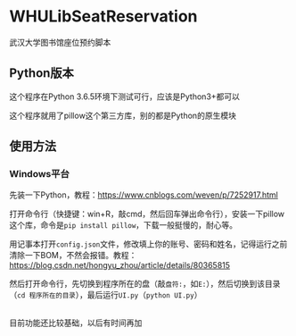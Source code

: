 # WHULibSeatReservation
武汉大学图书馆座位预约脚本
## Python版本
这个程序在Python 3.6.5环境下测试可行，应该是Python3+都可以

这个程序就用了pillow这个第三方库，别的都是Python的原生模块

## 使用方法
### Windows平台
先装一下Python，教程：https://www.cnblogs.com/weven/p/7252917.html

打开命令行（快捷键：win+R，敲cmd，然后回车弹出命令行），安装一下pillow这个库，命令是```pip install pillow```，下载一般挺慢的，耐心等。

用记事本打开`config.json`文件，修改填上你的账号、密码和姓名，记得运行之前清除一下BOM，不然会报错。教程：https://blog.csdn.net/hongyu_zhou/article/details/80365815

然后打开命令行，先切换到程序所在的盘（敲```盘符:```，如```E:```），然后切换到该目录（```cd 程序所在的目录```），最后运行```UI.py```（```python UI.py```）



##  
目前功能还比较基础，以后有时间再加
